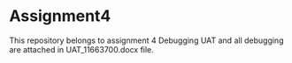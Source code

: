 # Assignment4
This repository belongs to assignment 4 Debugging
UAT and all debugging are attached in UAT_11663700.docx file.
